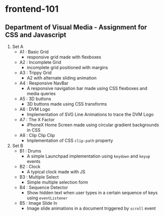 # frontend-101
## Department of Visual Media - Assignment for CSS and Javascript
1. Set A 
    - A1 : Basic Grid
        - responsive grid made with flexboxes 
    - A2 : Incomplete Grid
        - incomplete grid positioned with margins
    - A3 : Trippy Grid
        - A2 with alternate sliding animation
    - A4 : Responsive NavBar
      - A responsive navigation bar made using CSS flexboxes and media queries
    - A5 : 3D buttons
        - 3D buttons made using CSS transforms 
    - A6 : DVM Logo
        - Implementation of SVG Line Animations to trace the DVM Logo
    - A7 : The X Factor
        - iPhoneX Home Screen made using circular gradient backgrounds in CSS
    - A8 : Clip Clip Clip 
        - Implementation of CSS `clip-path` property
2. Set B 
    - B1 : Drums
        - A simple Launchpad implementation using `keydown` and `keyup` events
    - B2 : Clock
        - A typical clock made with JS 
    - B3 : Multiple Select
        - Simple multiple selection form 
    - B4 : Sequence Detector
        - Show hidden text when user types in a certain sequence of keys using `eventListener` 
    - B5 : Image Slide In
        - Image slide animations in a document triggered by `scroll` event 
